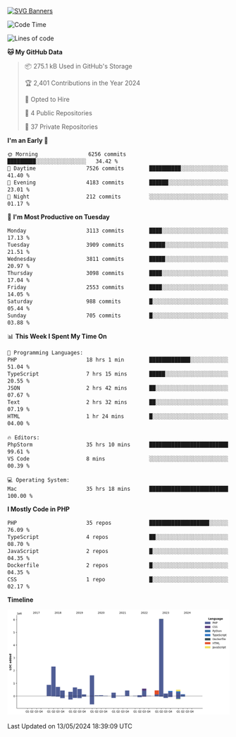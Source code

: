 [![SVG Banners](https://svg-banners.vercel.app/api?type=glitch&text1=Gere_Lajos%F0%9F%92%BB&width=800&height=400)](https://github.com/Akshay090/svg-banners)

<!--START_SECTION:waka-->
![Code Time](http://img.shields.io/badge/Code%20Time-1%2C626%20hrs%2011%20mins-blue)

![Lines of code](https://img.shields.io/badge/From%20Hello%20World%20I%27ve%20Written-16.7%20million%20lines%20of%20code-blue)

**🐱 My GitHub Data** 

> 📦 275.1 kB Used in GitHub's Storage 
 > 
> 🏆 2,401 Contributions in the Year 2024
 > 
> 💼 Opted to Hire
 > 
> 📜 4 Public Repositories 
 > 
> 🔑 37 Private Repositories 
 > 
**I'm an Early 🐤** 

```text
🌞 Morning                6256 commits        █████████░░░░░░░░░░░░░░░░   34.42 % 
🌆 Daytime                7526 commits        ██████████░░░░░░░░░░░░░░░   41.40 % 
🌃 Evening                4183 commits        ██████░░░░░░░░░░░░░░░░░░░   23.01 % 
🌙 Night                  212 commits         ░░░░░░░░░░░░░░░░░░░░░░░░░   01.17 % 
```
📅 **I'm Most Productive on Tuesday** 

```text
Monday                   3113 commits        ████░░░░░░░░░░░░░░░░░░░░░   17.13 % 
Tuesday                  3909 commits        █████░░░░░░░░░░░░░░░░░░░░   21.51 % 
Wednesday                3811 commits        █████░░░░░░░░░░░░░░░░░░░░   20.97 % 
Thursday                 3098 commits        ████░░░░░░░░░░░░░░░░░░░░░   17.04 % 
Friday                   2553 commits        ████░░░░░░░░░░░░░░░░░░░░░   14.05 % 
Saturday                 988 commits         █░░░░░░░░░░░░░░░░░░░░░░░░   05.44 % 
Sunday                   705 commits         █░░░░░░░░░░░░░░░░░░░░░░░░   03.88 % 
```


📊 **This Week I Spent My Time On** 

```text
💬 Programming Languages: 
PHP                      18 hrs 1 min        █████████████░░░░░░░░░░░░   51.04 % 
TypeScript               7 hrs 15 mins       █████░░░░░░░░░░░░░░░░░░░░   20.55 % 
JSON                     2 hrs 42 mins       ██░░░░░░░░░░░░░░░░░░░░░░░   07.67 % 
Text                     2 hrs 32 mins       ██░░░░░░░░░░░░░░░░░░░░░░░   07.19 % 
HTML                     1 hr 24 mins        █░░░░░░░░░░░░░░░░░░░░░░░░   04.00 % 

🔥 Editors: 
PhpStorm                 35 hrs 10 mins      █████████████████████████   99.61 % 
VS Code                  8 mins              ░░░░░░░░░░░░░░░░░░░░░░░░░   00.39 % 

💻 Operating System: 
Mac                      35 hrs 18 mins      █████████████████████████   100.00 % 
```

**I Mostly Code in PHP** 

```text
PHP                      35 repos            ███████████████████░░░░░░   76.09 % 
TypeScript               4 repos             ██░░░░░░░░░░░░░░░░░░░░░░░   08.70 % 
JavaScript               2 repos             █░░░░░░░░░░░░░░░░░░░░░░░░   04.35 % 
Dockerfile               2 repos             █░░░░░░░░░░░░░░░░░░░░░░░░   04.35 % 
CSS                      1 repo              █░░░░░░░░░░░░░░░░░░░░░░░░   02.17 % 
```



**Timeline**

![Lines of Code chart](https://raw.githubusercontent.com/gere-lajos/gere-lajos/main/assets/bar_graph.png)


 Last Updated on 13/05/2024 18:39:09 UTC
<!--END_SECTION:waka-->
